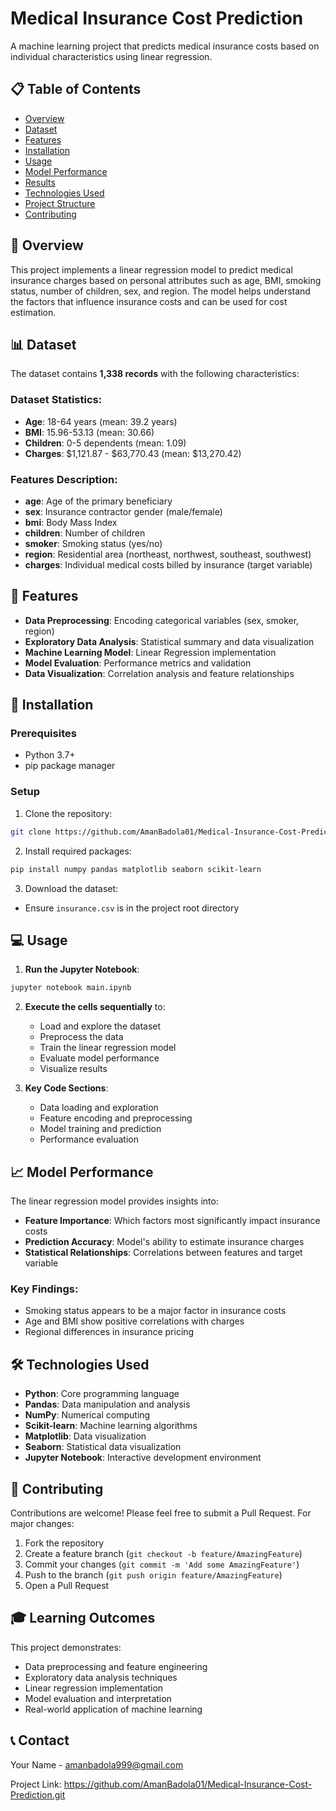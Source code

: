# Medical Insurance Cost Prediction

A machine learning project that predicts medical insurance costs based on individual characteristics using linear regression.

## 📋 Table of Contents
- [Overview](#overview)
- [Dataset](#dataset)
- [Features](#features)
- [Installation](#installation)
- [Usage](#usage)
- [Model Performance](#model-performance)
- [Results](#results)
- [Technologies Used](#technologies-used)
- [Project Structure](#project-structure)
- [Contributing](#contributing)

## 🎯 Overview

This project implements a linear regression model to predict medical insurance charges based on personal attributes such as age, BMI, smoking status, number of children, sex, and region. 
The model helps understand the factors that influence insurance costs and can be used for cost estimation.

## 📊 Dataset

The dataset contains **1,338 records** with the following characteristics:

### Dataset Statistics:
- **Age**: 18-64 years (mean: 39.2 years)
- **BMI**: 15.96-53.13 (mean: 30.66)
- **Children**: 0-5 dependents (mean: 1.09)
- **Charges**: $1,121.87 - $63,770.43 (mean: $13,270.42)

### Features Description:
- **age**: Age of the primary beneficiary
- **sex**: Insurance contractor gender (male/female)
- **bmi**: Body Mass Index 
- **children**: Number of children
- **smoker**: Smoking status (yes/no)
- **region**: Residential area (northeast, northwest, southeast, southwest)
- **charges**: Individual medical costs billed by insurance (target variable)

## 🔧 Features

- **Data Preprocessing**: Encoding categorical variables (sex, smoker, region)
- **Exploratory Data Analysis**: Statistical summary and data visualization
- **Machine Learning Model**: Linear Regression implementation
- **Model Evaluation**: Performance metrics and validation
- **Data Visualization**: Correlation analysis and feature relationships

## 🚀 Installation

### Prerequisites
- Python 3.7+
- pip package manager

### Setup
1. Clone the repository:
```bash
git clone https://github.com/AmanBadola01/Medical-Insurance-Cost-Prediction.git
```

2. Install required packages:
```bash
pip install numpy pandas matplotlib seaborn scikit-learn
```

3. Download the dataset:
- Ensure `insurance.csv` is in the project root directory

## 💻 Usage

1. **Run the Jupyter Notebook**:
```bash
jupyter notebook main.ipynb
```

2. **Execute the cells sequentially** to:
   - Load and explore the dataset
   - Preprocess the data
   - Train the linear regression model
   - Evaluate model performance
   - Visualize results

3. **Key Code Sections**:
   - Data loading and exploration
   - Feature encoding and preprocessing
   - Model training and prediction
   - Performance evaluation

## 📈 Model Performance

The linear regression model provides insights into:
- **Feature Importance**: Which factors most significantly impact insurance costs
- **Prediction Accuracy**: Model's ability to estimate insurance charges
- **Statistical Relationships**: Correlations between features and target variable

### Key Findings:
- Smoking status appears to be a major factor in insurance costs
- Age and BMI show positive correlations with charges
- Regional differences in insurance pricing

## 🛠️ Technologies Used

- **Python**: Core programming language
- **Pandas**: Data manipulation and analysis
- **NumPy**: Numerical computing
- **Scikit-learn**: Machine learning algorithms
- **Matplotlib**: Data visualization
- **Seaborn**: Statistical data visualization
- **Jupyter Notebook**: Interactive development environment

## 🤝 Contributing

Contributions are welcome! Please feel free to submit a Pull Request. For major changes:

1. Fork the repository
2. Create a feature branch (`git checkout -b feature/AmazingFeature`)
3. Commit your changes (`git commit -m 'Add some AmazingFeature'`)
4. Push to the branch (`git push origin feature/AmazingFeature`)
5. Open a Pull Request

## 🎓 Learning Outcomes

This project demonstrates:
- Data preprocessing and feature engineering
- Exploratory data analysis techniques
- Linear regression implementation
- Model evaluation and interpretation
- Real-world application of machine learning

## 📞 Contact

Your Name - amanbadola999@gmail.com

Project Link: https://github.com/AmanBadola01/Medical-Insurance-Cost-Prediction.git
